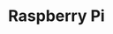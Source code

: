 ---
title: "Raspberry Pi"
image: "uk_tv_pi/uk-tv-pi-600.jpg"
alt_txt: "Watch UK TV online outside of the UK using a Raspberry Pi 4 and NordVPN"
translationKey: "Raspberry Pi"
summary: "My Raspberry Pi projects"
---